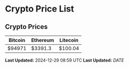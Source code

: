 # Crypto Price List

## Crypto Prices
| Bitcoin | Ethereum | Litecoin |
| ------- | -------- | -------- |
| $94971 | $3391.3 | $100.04 |
**Last Updated:** 2024-12-29 08:59 UTC
**Last Updated:** $DATE$
